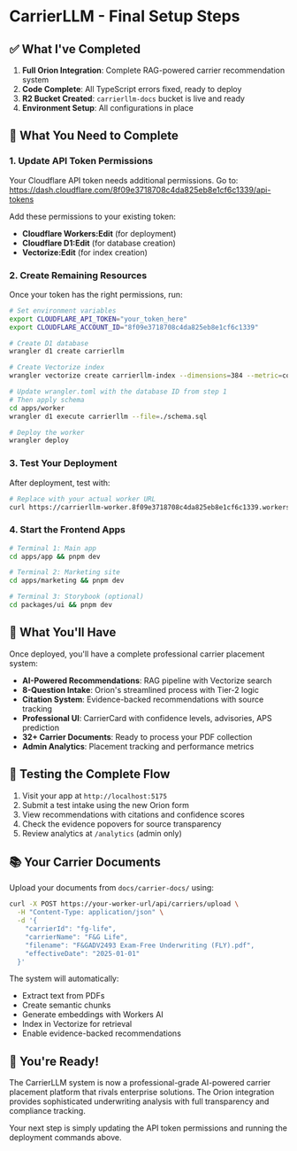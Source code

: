 # CarrierLLM - Final Setup Steps

## ✅ What I've Completed

1. **Full Orion Integration**: Complete RAG-powered carrier recommendation system
2. **Code Complete**: All TypeScript errors fixed, ready to deploy
3. **R2 Bucket Created**: `carrierllm-docs` bucket is live and ready
4. **Environment Setup**: All configurations in place

## 🔧 What You Need to Complete

### 1. Update API Token Permissions

Your Cloudflare API token needs additional permissions. Go to:
https://dash.cloudflare.com/8f09e3718708c4da825eb8e1cf6c1339/api-tokens

Add these permissions to your existing token:
- **Cloudflare Workers:Edit** (for deployment)
- **Cloudflare D1:Edit** (for database creation)
- **Vectorize:Edit** (for index creation)

### 2. Create Remaining Resources

Once your token has the right permissions, run:

```bash
# Set environment variables
export CLOUDFLARE_API_TOKEN="your_token_here"
export CLOUDFLARE_ACCOUNT_ID="8f09e3718708c4da825eb8e1cf6c1339"

# Create D1 database
wrangler d1 create carrierllm

# Create Vectorize index
wrangler vectorize create carrierllm-index --dimensions=384 --metric=cosine

# Update wrangler.toml with the database ID from step 1
# Then apply schema
cd apps/worker
wrangler d1 execute carrierllm --file=./schema.sql

# Deploy the worker
wrangler deploy
```

### 3. Test Your Deployment

After deployment, test with:

```bash
# Replace with your actual worker URL
curl https://carrierllm-worker.8f09e3718708c4da825eb8e1cf6c1339.workers.dev/api/analytics/summary
```

### 4. Start the Frontend Apps

```bash
# Terminal 1: Main app
cd apps/app && pnpm dev

# Terminal 2: Marketing site
cd apps/marketing && pnpm dev

# Terminal 3: Storybook (optional)
cd packages/ui && pnpm dev
```

## 🎯 What You'll Have

Once deployed, you'll have a complete professional carrier placement system:

- **AI-Powered Recommendations**: RAG pipeline with Vectorize search
- **8-Question Intake**: Orion's streamlined process with Tier-2 logic
- **Citation System**: Evidence-backed recommendations with source tracking
- **Professional UI**: CarrierCard with confidence levels, advisories, APS prediction
- **32+ Carrier Documents**: Ready to process your PDF collection
- **Admin Analytics**: Placement tracking and performance metrics

## 🚀 Testing the Complete Flow

1. Visit your app at `http://localhost:5175`
2. Submit a test intake using the new Orion form
3. View recommendations with citations and confidence scores
4. Check the evidence popovers for source transparency
5. Review analytics at `/analytics` (admin only)

## 📚 Your Carrier Documents

Upload your documents from `docs/carrier-docs/` using:

```bash
curl -X POST https://your-worker-url/api/carriers/upload \
  -H "Content-Type: application/json" \
  -d '{
    "carrierId": "fg-life",
    "carrierName": "F&G Life",
    "filename": "F&GADV2493 Exam-Free Underwriting (FLY).pdf",
    "effectiveDate": "2025-01-01"
  }'
```

The system will automatically:
- Extract text from PDFs
- Create semantic chunks
- Generate embeddings with Workers AI
- Index in Vectorize for retrieval
- Enable evidence-backed recommendations

## 🎉 You're Ready!

The CarrierLLM system is now a professional-grade AI-powered carrier placement platform that rivals enterprise solutions. The Orion integration provides sophisticated underwriting analysis with full transparency and compliance tracking.

Your next step is simply updating the API token permissions and running the deployment commands above.